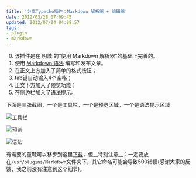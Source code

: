 ```yaml
---
title: '分享Typecho插件：Markdown 解析器 + 编辑器'
date: 2012/03/28 07:09:45
updated: 2012/07/04 04:08:57
tags:
- plugin
- markdown
---
```


0. 该插件是在 明城 的“使用 Markdown 解析器”的基础上完善的。
1. 使用 <a href="http://daringfireball.net/projects/markdown/" target="_blank">Markdown 语法</a> 编写和发布文章。
2. 在正文上方加入了简单的格式按钮；
3. tab键自动输入4个空格；
4. 正文下方加入了预览功能；
5. 在侧边栏加入了语法提示。

下面是三张截图，一个是工具栏，一个是预览区域，一个是语法提示区域

![工具栏](http://jiongks-typecho.stor.sinaapp.com/usr/uploads/2012/03/42147765.png)

![预览](http://jiongks-typecho.stor.sinaapp.com/usr/uploads/2012/03/2658819400.png)

![语法](http://jiongks-typecho.stor.sinaapp.com/usr/uploads/2012/03/2920005189.png)

有需要的童鞋可以移步到这里[下载](http://jiongks-typecho.stor.sinaapp.com/usr/uploads/2012/03/1219206788.zip)，但__特别注意__：一定要放在`/usr/plugins/Markdown`文件夹下，其它命名可能会导致500错误(感谢大家的反馈，我之前没有注意到这个细节)。